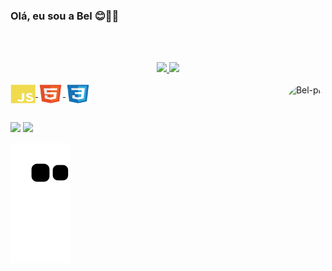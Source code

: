 ### Olá, eu sou a Bel 😊✌🏼
 <br><br>
 <div align="center" style="display: inline_block">
  <a href="https://github.com/Isabelcf">
  <img height="180em" src="https://github-readme-stats.vercel.app/api?username=Isabelcf&show_icons=true&theme=omni&include_all_commits=true&count_private=true"/>
  <img height="180em" src="https://github-readme-stats.vercel.app/api/top-langs/?username=Isabelcf&layout=compact&langs_count=7&theme=omni"/>
</div>

<div style="display: inline_block"><br>
  <img align="center" alt="Bel-Js" height="30" width="40" src="https://raw.githubusercontent.com/devicons/devicon/master/icons/javascript/javascript-plain.svg">
  <img align="center" alt="Bel-HTML" height="30" width="40" src="https://raw.githubusercontent.com/devicons/devicon/master/icons/html5/html5-original.svg">
  <img align="center" alt="Bel-CSS" height="30" width="40" src="https://raw.githubusercontent.com/devicons/devicon/master/icons/css3/css3-original.svg">
   <img align="right" alt="Bel-pic" height="150" style="border-radius:50px;" src="https://media.discordapp.net/attachments/919033301623255100/1033431562672418836/BelGif.gif?width=676&height=676">
</div>

##

<div>
  <a href = "mailto:felicioisabel0@gmail.com"><img src="https://img.shields.io/badge/Gmail-D14836?style=for-the-badge&logo=gmail&logoColor=white" target="_blank"></a>
  <a href="https://www.linkedin.com/in/isabel-felicio-2b1429202/" target="_blank"><img src="https://img.shields.io/badge/LinkedIn-0077B5?style=for-the-badge&logo=linkedin&logoColor=white" target="_blank"></a>
</div>
 
  ![Snake animation](https://github.com/rafaballerini/rafaballerini/blob/output/github-contribution-grid-snake.svg)

